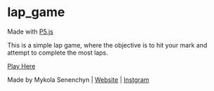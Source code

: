 # lap_game
Made with <a href="https://p5js.org/">P5.js</a>

This is a simple lap game, where the objective is to hit your mark and attempt to complete the most laps.

<a href="https://mykolasenechyn.github.io/lap_game/">Play Here</a>

Made by Mykola Senenchyn | <a href="http://www.mykola-designs.co.uk">Website</a> | <a href="https://www.instagram.com/mykolasenechyn/">Instgram</a>

